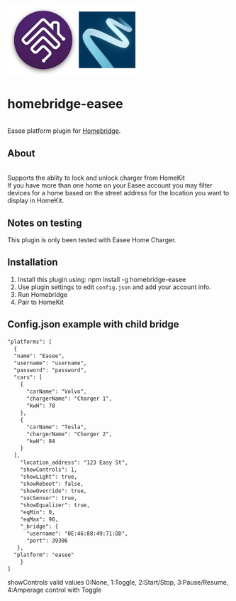 <p align="left">
 <img width="300" src="logo/homebridge-easee.png" />
</p>

# homebridge-easee
<br>Easee platform plugin for [Homebridge](https://github.com/nfarina/homebridge).

## About

<br> Supports the ablity to lock and unlock charger from HomeKit
<br> If you have more than one home on your Easee account you may filter devices for a home based on the street address for the location you want to display in HomeKit.

## Notes on testing

This plugin is only been tested with Easee Home Charger.

## Installation
1. Install this plugin using: npm install -g homebridge-easee
3. Use plugin settings to edit ``config.json`` and add your account info.
4. Run Homebridge
5. Pair to HomeKit

## Config.json example with child bridge

```
"platforms": [
  {
  "name": "Easee",
  "username": "username",
  "password": "password",
  "cars": [
    {
      "carName": "Volvo",
      "chargerName": "Charger 1",
      "kwH": 78
    },
    {
      "carName": "Tesla",
      "chargerName": "Charger 2",
      "kwH": 84
    }
  ],
	"location_address": "123 Easy St",
	"showControls": 1,
	"showLight": true,
	"showReboot": false,
	"showOverride": true,
	"socSensor": true,
	"showEqualizer": true,
	"eqMin": 0,
	"eqMax": 90,
	"_bridge": {
	  "username": "0E:46:88:49:71:DD",
	  "port": 39306
   },
  "platform": "easee"
	}
]
```
showControls valid values
0:None, 1:Toggle, 2:Start/Stop, 3:Pause/Resume, 4:Amperage control with Toggle
